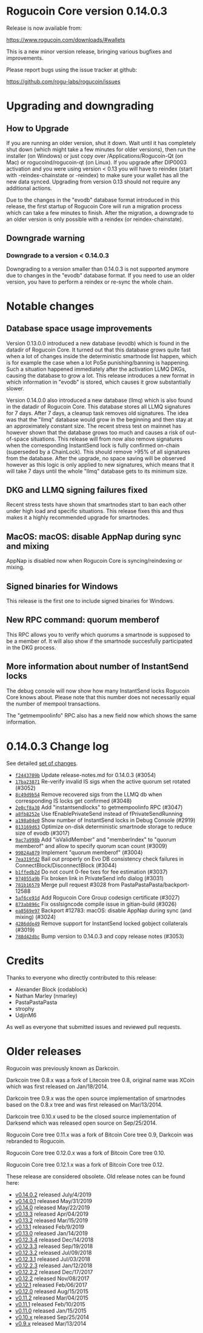 Rogucoin Core version 0.14.0.3
==========================

Release is now available from:

  <https://www.rogucoin.com/downloads/#wallets>

This is a new minor version release, bringing various bugfixes and improvements.

Please report bugs using the issue tracker at github:

  <https://github.com/rogu-labs/rogucoin/issues>


Upgrading and downgrading
=========================

How to Upgrade
--------------

If you are running an older version, shut it down. Wait until it has completely
shut down (which might take a few minutes for older versions), then run the
installer (on Windows) or just copy over /Applications/Rogucoin-Qt (on Mac) or
rogucoind/rogucoin-qt (on Linux). If you upgrade after DIP0003 activation and you were
using version < 0.13 you will have to reindex (start with -reindex-chainstate
or -reindex) to make sure your wallet has all the new data synced. Upgrading from
version 0.13 should not require any additional actions.

Due to the changes in the "evodb" database format introduced in this release, the
first startup of Rogucoin Core will run a migration process which can take a few minutes
to finish. After the migration, a downgrade to an older version is only possible with
a reindex (or reindex-chainstate).

Downgrade warning
-----------------

### Downgrade to a version < 0.14.0.3

Downgrading to a version smaller than 0.14.0.3 is not supported anymore due to changes
in the "evodb" database format. If you need to use an older version, you have to perform
a reindex or re-sync the whole chain.

Notable changes
===============

Database space usage improvements
--------------------------------
Version 0.13.0.0 introduced a new database (evodb) which is found in the datadir of Rogucoin Core. It turned
out that this database grows quite fast when a lot of changes inside the deterministic smartnode list happen,
which is for example the case when a lot PoSe punishing/banning is happening. Such a situation happened
immediately after the activation LLMQ DKGs, causing the database to grow a lot. This release introduces
a new format in which information in "evodb" is stored, which causes it grow substantially slower.  

Version 0.14.0.0 also introduced a new database (llmq) which is also found in the datadir of Rogucoin Core.
This database stores all LLMQ signatures for 7 days. After 7 days, a cleanup task removes old signatures.
The idea was that the "llmq" database would grow in the beginning and then stay at an approximately constant
size. The recent stress test on mainnet has however shown that the database grows too much and causes a risk
of out-of-space situations. This release will from now also remove signatures when the corresponding InstantSend
lock is fully confirmed on-chain (superseded by a ChainLock). This should remove >95% of all signatures from
the database. After the upgrade, no space saving will be observed however as this logic is only applied to new
signatures, which means that it will take 7 days until the whole "llmq" database gets to its minimum size.

DKG and LLMQ signing failures fixed
-----------------------------------
Recent stress tests have shown that smartnodes start to ban each other under high load and specific situations.
This release fixes this and thus makes it a highly recommended upgrade for smartnodes.

MacOS: macOS: disable AppNap during sync and mixing
---------------------------------------------------
AppNap is disabled now when Rogucoin Core is syncing/reindexing or mixing.

Signed binaries for Windows
---------------------------
This release is the first one to include signed binaries for Windows.

New RPC command: quorum memberof <proTxHash>
--------------------------------------------
This RPC allows you to verify which quorums a smartnode is supposed to be a member of. It will also show
if the smartnode succesfully participated in the DKG process.

More information about number of InstantSend locks
--------------------------------------------------
The debug console will now show how many InstantSend locks Rogucoin Core knows about. Please note that this number
does not necessarily equal the number of mempool transactions.

The "getmempoolinfo" RPC also has a new field now which shows the same information.

0.14.0.3 Change log
===================

See detailed [set of changes](https://github.com/rogu-labs/rogucoin.compare/v0.14.0.2...rogucoin:v0.14.0.3).

- [`f2443709b`](https://github.com/rogu-labs/rogucoin.commit/f2443709b) Update release-notes.md for 0.14.0.3 (#3054)
- [`17ba23871`](https://github.com/rogu-labs/rogucoin.commit/17ba23871) Re-verify invalid IS sigs when the active quorum set rotated (#3052)
- [`8c49d9b54`](https://github.com/rogu-labs/rogucoin.commit/8c49d9b54) Remove recovered sigs from the LLMQ db when corresponding IS locks get confirmed (#3048)
- [`2e0cf8a30`](https://github.com/rogu-labs/rogucoin.commit/2e0cf8a30) Add "instantsendlocks" to getmempoolinfo RPC (#3047)
- [`a8fb8252e`](https://github.com/rogu-labs/rogucoin.commit/a8fb8252e) Use fEnablePrivateSend instead of fPrivateSendRunning
- [`a198a04e0`](https://github.com/rogu-labs/rogucoin.commit/a198a04e0) Show number of InstantSend locks in Debug Console (#2919)
- [`013169d63`](https://github.com/rogu-labs/rogucoin.commit/013169d63) Optimize on-disk deterministic smartnode storage to reduce size of evodb (#3017)
- [`9ac7a998b`](https://github.com/rogu-labs/rogucoin.commit/9ac7a998b) Add "isValidMember" and "memberIndex" to "quorum memberof" and allow to specify quorum scan count (#3009)
- [`99824a879`](https://github.com/rogu-labs/rogucoin.commit/99824a879) Implement "quorum memberof" (#3004)
- [`7ea319fd2`](https://github.com/rogu-labs/rogucoin.commit/7ea319fd2) Bail out properly on Evo DB consistency check failures in ConnectBlock/DisconnectBlock (#3044)
- [`b1ffedb2d`](https://github.com/rogu-labs/rogucoin.commit/b1ffedb2d) Do not count 0-fee txes for fee estimation (#3037)
- [`974055a9b`](https://github.com/rogu-labs/rogucoin.commit/974055a9b) Fix broken link in PrivateSend info dialog (#3031)
- [`781b16579`](https://github.com/rogu-labs/rogucoin.commit/781b16579) Merge pull request #3028 from PastaPastaPasta/backport-12588
- [`5af6ce91d`](https://github.com/rogu-labs/rogucoin.commit/5af6ce91d) Add Rogucoin Core Group codesign certificate (#3027)
- [`873ab896c`](https://github.com/rogu-labs/rogucoin.commit/873ab896c) Fix osslsigncode compile issue in gitian-build (#3026)
- [`ea8569e97`](https://github.com/rogu-labs/rogucoin.commit/ea8569e97) Backport #12783: macOS: disable AppNap during sync (and mixing) (#3024)
- [`4286dde49`](https://github.com/rogu-labs/rogucoin.commit/4286dde49) Remove support for InstantSend locked gobject collaterals (#3019)
- [`788d42dbc`](https://github.com/rogu-labs/rogucoin.commit/788d42dbc) Bump version to 0.14.0.3 and copy release notes (#3053)

Credits
=======

Thanks to everyone who directly contributed to this release:

- Alexander Block (codablock)
- Nathan Marley (nmarley)
- PastaPastaPasta
- strophy
- UdjinM6

As well as everyone that submitted issues and reviewed pull requests.

Older releases
==============

Rogucoin was previously known as Darkcoin.

Darkcoin tree 0.8.x was a fork of Litecoin tree 0.8, original name was XCoin
which was first released on Jan/18/2014.

Darkcoin tree 0.9.x was the open source implementation of smartnodes based on
the 0.8.x tree and was first released on Mar/13/2014.

Darkcoin tree 0.10.x used to be the closed source implementation of Darksend
which was released open source on Sep/25/2014.

Rogucoin Core tree 0.11.x was a fork of Bitcoin Core tree 0.9,
Darkcoin was rebranded to Rogucoin.

Rogucoin Core tree 0.12.0.x was a fork of Bitcoin Core tree 0.10.

Rogucoin Core tree 0.12.1.x was a fork of Bitcoin Core tree 0.12.

These release are considered obsolete. Old release notes can be found here:

- [v0.14.0.2](https://github.com/rogu-labs/rogucoin/blob/master/doc/release-notes/rogucoin/release-notes-0.14.0.2.md) released July/4/2019
- [v0.14.0.1](https://github.com/rogu-labs/rogucoin/blob/master/doc/release-notes/rogucoin/release-notes-0.14.0.1.md) released May/31/2019
- [v0.14.0](https://github.com/rogu-labs/rogucoin/blob/master/doc/release-notes/rogucoin/release-notes-0.14.0.md) released May/22/2019
- [v0.13.3](https://github.com/rogu-labs/rogucoin/blob/master/doc/release-notes/rogucoin/release-notes-0.13.3.md) released Apr/04/2019
- [v0.13.2](https://github.com/rogu-labs/rogucoin/blob/master/doc/release-notes/rogucoin/release-notes-0.13.2.md) released Mar/15/2019
- [v0.13.1](https://github.com/rogu-labs/rogucoin/blob/master/doc/release-notes/rogucoin/release-notes-0.13.1.md) released Feb/9/2019
- [v0.13.0](https://github.com/rogu-labs/rogucoin/blob/master/doc/release-notes/rogucoin/release-notes-0.13.0.md) released Jan/14/2019
- [v0.12.3.4](https://github.com/rogu-labs/rogucoin/blob/master/doc/release-notes/rogucoin/release-notes-0.12.3.4.md) released Dec/14/2018
- [v0.12.3.3](https://github.com/rogu-labs/rogucoin/blob/master/doc/release-notes/rogucoin/release-notes-0.12.3.3.md) released Sep/19/2018
- [v0.12.3.2](https://github.com/rogu-labs/rogucoin/blob/master/doc/release-notes/rogucoin/release-notes-0.12.3.2.md) released Jul/09/2018
- [v0.12.3.1](https://github.com/rogu-labs/rogucoin/blob/master/doc/release-notes/rogucoin/release-notes-0.12.3.1.md) released Jul/03/2018
- [v0.12.2.3](https://github.com/rogu-labs/rogucoin/blob/master/doc/release-notes/rogucoin/release-notes-0.12.2.3.md) released Jan/12/2018
- [v0.12.2.2](https://github.com/rogu-labs/rogucoin/blob/master/doc/release-notes/rogucoin/release-notes-0.12.2.2.md) released Dec/17/2017
- [v0.12.2](https://github.com/rogu-labs/rogucoin/blob/master/doc/release-notes/rogucoin/release-notes-0.12.2.md) released Nov/08/2017
- [v0.12.1](https://github.com/rogu-labs/rogucoin/blob/master/doc/release-notes/rogucoin/release-notes-0.12.1.md) released Feb/06/2017
- [v0.12.0](https://github.com/rogu-labs/rogucoin/blob/master/doc/release-notes/rogucoin/release-notes-0.12.0.md) released Aug/15/2015
- [v0.11.2](https://github.com/rogu-labs/rogucoin/blob/master/doc/release-notes/rogucoin/release-notes-0.11.2.md) released Mar/04/2015
- [v0.11.1](https://github.com/rogu-labs/rogucoin/blob/master/doc/release-notes/rogucoin/release-notes-0.11.1.md) released Feb/10/2015
- [v0.11.0](https://github.com/rogu-labs/rogucoin/blob/master/doc/release-notes/rogucoin/release-notes-0.11.0.md) released Jan/15/2015
- [v0.10.x](https://github.com/rogu-labs/rogucoin/blob/master/doc/release-notes/rogucoin/release-notes-0.10.0.md) released Sep/25/2014
- [v0.9.x](https://github.com/rogu-labs/rogucoin/blob/master/doc/release-notes/rogucoin/release-notes-0.9.0.md) released Mar/13/2014

